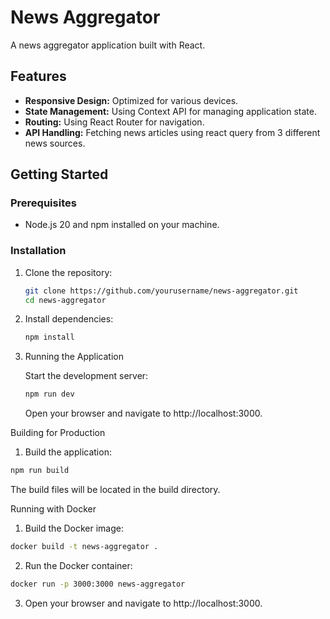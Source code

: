 # News Aggregator

A news aggregator application built with React.

## Features

- **Responsive Design:** Optimized for various devices.
- **State Management:** Using Context API for managing application state.
- **Routing:** Using React Router for navigation.
- **API Handling:** Fetching news articles using react query from 3 different news sources.

## Getting Started

### Prerequisites

- Node.js 20 and npm installed on your machine.

### Installation

1. Clone the repository:
   ```bash
   git clone https://github.com/yourusername/news-aggregator.git
   cd news-aggregator
   ```
2. Install dependencies:

   ```bash
   npm install
   ```

3. Running the Application

   Start the development server:

   ```bash
   npm run dev
   ```

   Open your browser and navigate to http://localhost:3000.

Building for Production

1. Build the application:

```bash
npm run build
```

The build files will be located in the build directory.

Running with Docker

1.  Build the Docker image:

```bash
docker build -t news-aggregator .
```

2.  Run the Docker container:

```bash
docker run -p 3000:3000 news-aggregator
```

3.  Open your browser and navigate to http://localhost:3000.
